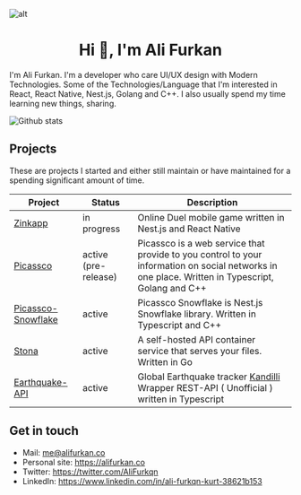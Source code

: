 ![alt](https://github.com/ali-furkqn/ali-furkqn/blob/master/welcome.png?raw=true)

<h1 align="center">Hi 👋, I'm Ali Furkan</h1>

I'm Ali Furkan. I'm a developer who care UI/UX design with Modern Technologies. Some of the Technologies/Language that I'm interested in React, React Native, Nest.js, Golang and C++. I also usually spend my time learning new things, sharing.

![Github stats](https://github-readme-stats.vercel.app/api?username=ali-furkqn&show_icons=true&theme=tokyonight)

## Projects

These are projects I started and either still maintain or have maintained for a spending significant amount of time.

| Project                                                     | Status                | Description                                                  |
|-------------------------------------------------------------|-----------------------|--------------------------------------------------------------|
|[Zinkapp](https://github.com/zinkapp)                        | in progress             | Online Duel mobile game written in Nest.js and React Native |
|[Picassco](https://github.com/picass-co)                     | active (pre-release)  | Picassco is a web service that provide to you control to your information on social networks in one place. Written in Typescript, Golang and C++ |
|[Picassco-Snowflake](https://github.com/picass-co/Snowflake) | active                | Picassco Snowflake is Nest.js Snowflake library. Written in Typescript and C++
|[Stona](https://github.com/ali-furkqn/stona)                 | active                | A self-hosted API container service that serves your files. Written in Go |
|[Earthquake-API](https://github.com/ali-furkqn/earthquake)   | active                | Global Earthquake tracker [Kandilli](http://sc3.koeri.boun.edu.tr/eqevents/events.html) Wrapper REST-API ( Unofficial ) written in Typescript |

## Get in touch

- Mail: me@alifurkan.co
- Personal site: https://alifurkan.co
- Twitter: https://twitter.com/AliFurkqn
- LinkedIn: https://www.linkedin.com/in/ali-furkqn-kurt-38621b153
